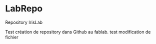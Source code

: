 # LabRepo

Repository IrisLab

Test création de repository dans Github au fablab.
test modification de fichier
